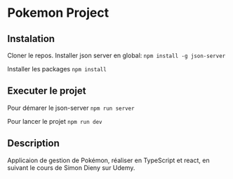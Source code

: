 # Pokemon Project

## Instalation

Cloner le repos.
Installer json server en global:
`npm install -g json-server`

Installer les packages
`npm install`

## Executer le projet

Pour démarer le json-server
`npm run server`

Pour lancer le projet
`npm run dev`

## Description

Applicaion de gestion de Pokémon, réaliser en TypeScript et react, en suivant le cours de Simon Dieny sur Udemy.
